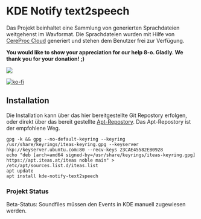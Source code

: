 # KDE Notify text2speech

Das Projekt beinhaltet eine Sammlung von generierten Sprachdateien weitgehenst im Wavformat. Die Sprachdateien wurden mit Hilfe von [CereProc Cloud](https://www.cereproc.com) generiert und stehen dem Benutzer frei zur Verfügung. 

**You would like to show your appreciation for our help 8-o. Gladly. We thank you for your donation! ;)**

<a href="https://www.paypal.com/donate/?hosted_button_id=JTFYJYVH37MNE">
  <img src="https://www.paypalobjects.com/en_US/i/btn/btn_donate_LG.gif">
</a>

[![ko-fi](https://ko-fi.com/img/githubbutton_sm.svg)](https://ko-fi.com/L3L813B3CV)


## Installation
Die Installation kann über das hier bereitgestellte Git Repostory erfolgen, oder direkt über das bereit gestellte [Apt-Repostory](https://apt.iteas.at). Das Apt-Repostory ist der empfohlene Weg.

```
gpg -k && gpg --no-default-keyring --keyring /usr/share/keyrings/iteas-keyring.gpg --keyserver hkp://keyserver.ubuntu.com:80 --recv-keys 23CAE45582EB0928
echo "deb [arch=amd64 signed-by=/usr/share/keyrings/iteas-keyring.gpg] https://apt.iteas.at/iteas noble main" > /etc/apt/sources.list.d/iteas.list
apt update
apt install kde-notify-text2speech
```

### Projekt Status
Beta-Status: Soundfiles müssen den Events in KDE manuell zugewiesen werden.
